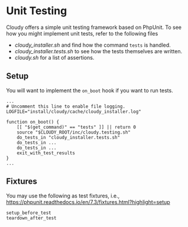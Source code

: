 # Unit Testing

Cloudy offers a simple unit testing framework based on PhpUnit.  To see how you might implement unit tests, refer to the following files

* _cloudy_installer.sh_ and find how the command `tests` is handled.
* _cloudy_installer.tests.sh_ to see how the tests themselves are written.
* _cloudy.sh_ for a list of assertions.

## Setup

You will want to implement the `on_boot` hook if you want to run tests.

    ...
    # Uncomment this line to enable file logging.
    LOGFILE="install/cloudy/cache/cloudy_installer.log"
    
    function on_boot() {
        [[ "$(get_command)" == "tests" ]] || return 0
        source "$CLOUDY_ROOT/inc/cloudy.testing.sh"
        do_tests_in "cloudy_installer.tests.sh"
        do_tests_in ...
        do_tests_in ...
        exit_with_test_results
    }
    ...

## Fixtures

You may use the following as test fixtures, i.e., <https://phpunit.readthedocs.io/en/7.3/fixtures.html?highlight=setup>

    setup_before_test
    teardown_after_test

